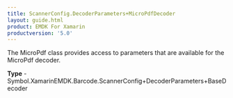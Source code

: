 ```yaml
---
title: ScannerConfig.DecoderParameters+MicroPdfDecoder
layout: guide.html
product: EMDK For Xamarin 
productversion: '5.0' 
---
```

The MicroPdf class provides access to parameters that are available for the MicroPdf decoder.

**Type** - Symbol.XamarinEMDK.Barcode.ScannerConfig+DecoderParameters+BaseDecoder

